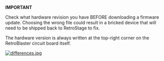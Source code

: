 **IMPORTANT**

Check what hardware revision you have BEFORE downloading a firmware update. Choosing the wrong file could result in a bricked device that will need to be
shipped back to RetroStage to fix.

The hardware version is always written at the top-right corner on the RetroBlaster circuit board itself.

[![differences.jpg](https://i.postimg.cc/tgSP7cVy/differences.jpg)](https://postimg.cc/gwhrTNDB)
